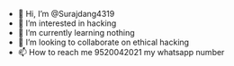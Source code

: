 - 👋 Hi, I’m @Surajdang4319
- 👀 I’m interested in hacking
- 🌱 I’m currently learning nothing
- 💞️ I’m looking to collaborate on ethical hacking
- 📫 How to reach me 9520042021 my whatsapp number

<!---
Surajdang4319/Surajdang4319 is a ✨ special ✨ repository because its `README.md` (this file) appears on your GitHub profile.
You can click the Preview link to take a look at your changes.
--->
